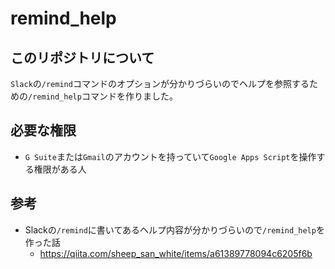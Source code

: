 # remind_help

## このリポジトリについて

`Slack`の`/remind`コマンドのオプションが分かりづらいのでヘルプを参照するための`/remind_help`コマンドを作りました。

## 必要な権限

* `G Suite`または`Gmail`のアカウントを持っていて`Google Apps Script`を操作する権限がある人

## 参考

* Slackの`/remind`に書いてあるヘルプ内容が分かりづらいので`/remind_help`を作った話
  * <https://qiita.com/sheep_san_white/items/a61389778094c6205f6b>
